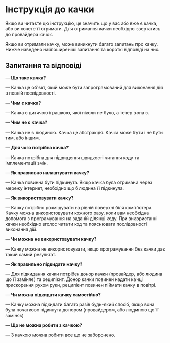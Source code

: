# Інструкція до качки

Якщо ви читаєте цю інструкцію, це значить що у вас або вже є качка, або ви хочете її отримати. 
Для отримання качки необхідно звертатись до провайдера качок. 

Якщо ви отримали качку, може виникнути багато запитань про качку. Нижче наведено найпоширеніші запитання та короткі відповіді на них.

## Запитання та відповіді


&mdash; __Що таке качка?__

&mdash; Качка це об'єкт, який може бути запрограмований для виконання дій в певній послідовності. 

&mdash; __Чим є качка?__

&mdash; Качка є дитячою іграшкою, якої ніколи не було, а тепер вона є.

&mdash; __Чим не є качка?__

&mdash; Качка не є людиною. Качка це абстракція. Качка може бути і не бути тим, або іншим.

&mdash; __Для чого потрібна качка?__

&mdash; Качка потрібна для підвищення швидкості читання коду та імплементації змін. 

&mdash; __Як правильно налаштувати качку?__

&mdash; Качка повинна бути підкинута. Якщо качка була отримана через мережу інтернет, необхідно що б людина її підкинула.

&mdash; __Як використовувати качку?__

&mdash; Качку потрібно розміщувати на рівній поверхні біля комп'ютера. Качку можна використовувати кожного разу, коли вам необхідна допомога з програмування на заданій ділянці коду. 
При використанні качки необхідно вголос читати код та пояснювати послідовності виконання дій.

&mdash; __Чи можна не використовувати качку?__

&mdash; Качку можна не використовувати, якщо програмування без качки дає такий самий результат. 

&mdash; __Як правильно підкидати качку?__

&mdash; Для підкидання качки потрібен донор качки (провайдер, або людина що її заміняє) та реципієнт. Донор качки повинен надати качці прискорення рухом руки, реципієнт повинен піймати качку в повітрі.

&mdash; __Чи можна підкидати качку самостійно?__

&mdash; Качку можна підкидати багато разів будь-який спосіб, якщо вона була початково підкинута донором (провайдером, або людиною що її заміняє)

&mdash; __Що не можна робити з качкою?__

&mdash; З качкою можна робити все що не заборонено.




